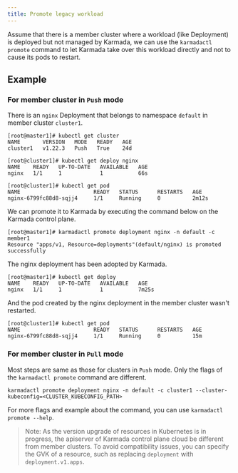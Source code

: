 ```yaml
---
title: Promote legacy workload
---
```


Assume that there is a member cluster where a workload (like Deployment) is deployed but not managed by Karmada, we can use the `karmadactl promote` command to let Karmada take over this workload directly and not to cause its pods to restart.

## Example

### For member cluster in `Push` mode
There is an `nginx` Deployment that belongs to namespace `default` in member cluster `cluster1`.

```
[root@master1]# kubectl get cluster
NAME       VERSION   MODE   READY   AGE
cluster1   v1.22.3   Push   True    24d
```

```
[root@cluster1]# kubectl get deploy nginx
NAME    READY   UP-TO-DATE   AVAILABLE   AGE
nginx   1/1     1            1           66s

[root@cluster1]# kubectl get pod
NAME                       READY   STATUS      RESTARTS   AGE
nginx-6799fc88d8-sqjj4     1/1     Running     0          2m12s
```

We can promote it to Karmada by executing the command below on the Karmada control plane.

```
[root@master1]# karmadactl promote deployment nginx -n default -c member1
Resource "apps/v1, Resource=deployments"(default/nginx) is promoted successfully
```

The nginx deployment has been adopted by Karmada.

```
[root@master1]# kubectl get deploy
NAME    READY   UP-TO-DATE   AVAILABLE   AGE
nginx   1/1     1            1           7m25s
```

And the pod created by the nginx deployment in the member cluster wasn't restarted.

```
[root@cluster1]# kubectl get pod
NAME                       READY   STATUS      RESTARTS   AGE
nginx-6799fc88d8-sqjj4     1/1     Running     0          15m
```

### For member cluster in `Pull` mode
Most steps are same as those for clusters in `Push` mode. Only the flags of the `karmadactl promote` command are different.

```
karmadactl promote deployment nginx -n default -c cluster1 --cluster-kubeconfig=<CLUSTER_KUBECONFIG_PATH>
```

For more flags and example about the command, you can use `karmadactl promote --help`.

> Note: As the version upgrade of resources in Kubernetes is in progress, the apiserver of Karmada control plane cloud be different from member clusters. To avoid compatibility issues, you can specify the GVK of a resource, such as replacing `deployment` with `deployment.v1.apps`.